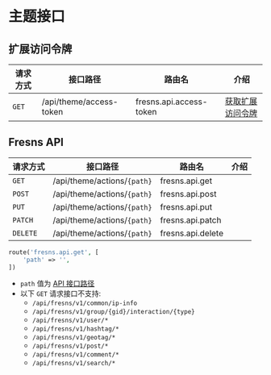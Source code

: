 # 主题接口

## 扩展访问令牌

| 请求方式 | 接口路径 | 路由名 | 介绍 |
| --- | --- | --- | --- |
| `GET` | /api/theme/access-token | fresns.api.access-token | [获取扩展访问令牌](../reference/callback/access-token.md) |

## Fresns API

| 请求方式 | 接口路径 | 路由名 | 介绍 |
| --- | --- | --- | --- |
| `GET` | /api/theme/actions/`{path}` | fresns.api.get |
| `POST` | /api/theme/actions/`{path}` | fresns.api.post |
| `PUT` | /api/theme/actions/`{path}` | fresns.api.put |
| `PATCH` | /api/theme/actions/`{path}` | fresns.api.patch |
| `DELETE` | /api/theme/actions/`{path}` | fresns.api.delete |

```php
route('fresns.api.get', [
    'path' => '',
])
```

- `path` 值为 [API 接口路径](../api/index.md)
- 以下 `GET` 请求接口不支持:
    - `/api/fresns/v1/common/ip-info`
    - `/api/fresns/v1/group/{gid}/interaction/{type}`
    - `/api/fresns/v1/user/*`
    - `/api/fresns/v1/hashtag/*`
    - `/api/fresns/v1/geotag/*`
    - `/api/fresns/v1/post/*`
    - `/api/fresns/v1/comment/*`
    - `/api/fresns/v1/search/*`
